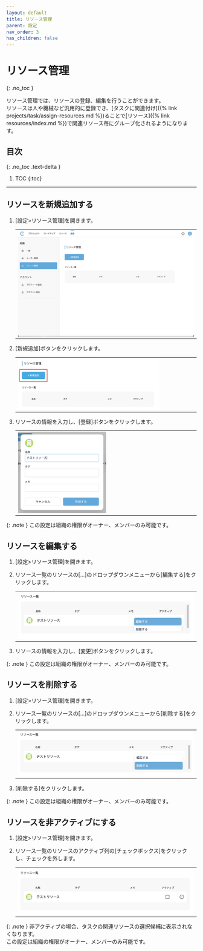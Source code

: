 ```yaml
---
layout: default
title: リソース管理
parent: 設定
nav_order: 3
has_children: false
---
```


# リソース管理
{: .no_toc }

リソース管理では、リソースの登録、編集を行うことができます。  
リソースは人や機械など汎用的に登録でき、[タスクに関連付け]({% link projects/task/assign-resources.md %})ることで[リソース]({% link resources/index.md %})で関連リソース毎にグループ化されるようになります。

## 目次
{: .no_toc .text-delta }

1. TOC
{:toc}

---

## リソースを新規追加する

1. [設定>リソース管理]を開きます。

   <table><tr><td>
   <img src="/assets/images/settings/resources.png" width="100%">
   </td></tr></table>

2. [新規追加]ボタンをクリックします。

   <table><tr><td>
   <img src="/assets/images/settings/resources/1.png" width="80%">
   </td></tr></table>

3. リソースの情報を入力し、[登録]ボタンをクリックします。

   <table><tr><td>
   <img src="/assets/images/settings/resources/2.png" width="50%">
   </td></tr></table>

{: .note }
この設定は組織の権限がオーナー、メンバーのみ可能です。

## リソースを編集する

1. [設定>リソース管理]を開きます。
2. リソース一覧のリソースの[...]のドロップダウンメニューから[編集する]をクリックします。

   <table><tr><td>
   <img src="/assets/images/settings/resources/3.png" width="100%">
   </td></tr></table>

3. リソースの情報を入力し、[変更]ボタンをクリックします。

{: .note }
この設定は組織の権限がオーナー、メンバーのみ可能です。

## リソースを削除する

1. [設定>リソース管理]を開きます。
2. リソース一覧のリソースの[...]のドロップダウンメニューから[削除する]をクリックします。

   <table><tr><td>
   <img src="/assets/images/settings/resources/4.png" width="100%">
   </td></tr></table>

3. [削除する]をクリックします。

{: .note }
この設定は組織の権限がオーナー、メンバーのみ可能です。

## リソースを非アクティブにする

1. [設定>リソース管理]を開きます。
2. リソース一覧のリソースのアクティブ列の[チェックボックス]をクリックし、チェックを外します。

   <table><tr><td>
   <img src="/assets/images/settings/resources/5.png" width="100%">
   </td></tr></table>

{: .note }
非アクティブの場合、タスクの関連リソースの選択候補に表示されなくなります。  
この設定は組織の権限がオーナー、メンバーのみ可能です。